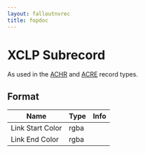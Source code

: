 ```yaml
---
layout: falloutnvrec
title: fopdoc
---
```

XCLP Subrecord
==========

As used in the [ACHR](../ACHR.md) and [ACRE](../ACRE.md) record types.

## Format

Name | Type | Info
-----|------|-----
Link Start Color | rgba |
Link End Color | rgba |
